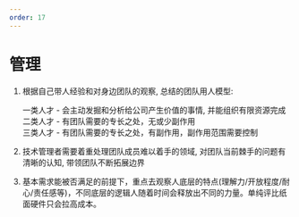 ```yaml
---
order: 17
---
```


# 管理

1. 根据自己带人经验和对身边团队的观察, 总结的团队用人模型:

   一类人才 - 会主动发掘和分析给公司产生价值的事情, 并能组织有限资源完成  
   二类人才 - 有团队需要的专长之处，无或少副作用  
   三类人才 - 有团队需要的专长之处，有副作用，副作用范围需要控制

2. 技术管理者需要着重处理团队成员难以着手的领域, 对团队当前棘手的问题有清晰的认知, 带领团队不断拓展边界

3. 基本需求能被否满足的前提下，重点去观察人底层的特点(理解力/开放程度/耐心/责任感等)，不同底层的逻辑人随着时间会释放出不同的力量。单纯评比纸面硬件只会拉高成本。
